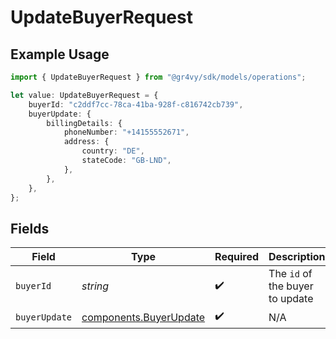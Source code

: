# UpdateBuyerRequest

## Example Usage

```typescript
import { UpdateBuyerRequest } from "@gr4vy/sdk/models/operations";

let value: UpdateBuyerRequest = {
    buyerId: "c2ddf7cc-78ca-41ba-928f-c816742cb739",
    buyerUpdate: {
        billingDetails: {
            phoneNumber: "+14155552671",
            address: {
                country: "DE",
                stateCode: "GB-LND",
            },
        },
    },
};
```

## Fields

| Field                                                            | Type                                                             | Required                                                         | Description                                                      |
| ---------------------------------------------------------------- | ---------------------------------------------------------------- | ---------------------------------------------------------------- | ---------------------------------------------------------------- |
| `buyerId`                                                        | *string*                                                         | :heavy_check_mark:                                               | The `id` of the buyer to update                                  |
| `buyerUpdate`                                                    | [components.BuyerUpdate](../../models/components/buyerupdate.md) | :heavy_check_mark:                                               | N/A                                                              |